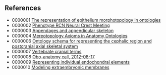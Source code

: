 References
----------

 * 0000001 [The representation of epithelium morphotopology in ontologies](http://purl.obolibrary.org/obo/uberon/references/reference_0000001.md)
 * 0000002 [Phenotype RCN Neural Crest Meeting](http://purl.obolibrary.org/obo/uberon/references/reference_0000002.md)
 * 0000003 [Appendages and appendicular skeleton](http://purl.obolibrary.org/obo/uberon/references/reference_0000003.md)
 * 0000004 [Mereotopology Axioms in Anatomy Ontologies](http://purl.obolibrary.org/obo/uberon/references/reference_0000004.md)
 * 0000006 [Ontology schema for representing the cephalic region and postcranial axial skeletal system](http://purl.obolibrary.org/obo/uberon/references/reference_0000006.md)
 * 0000007 [Vertebrate cranial terms](http://purl.obolibrary.org/obo/uberon/references/reference_0000007.md)
 * 0000008 [Obo-anatomy call, 2012-08-17](http://purl.obolibrary.org/obo/uberon/references/reference_0000008.md)
 * 0000009 [Representing individual endochondral elements](http://purl.obolibrary.org/obo/uberon/references/reference_0000009.md)
 * 0000010 [Modeling extraembryonic membranes](http://purl.obolibrary.org/obo/uberon/references/reference_0000010.md)
